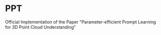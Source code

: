 # PPT
Official Implementation of the Paper "Parameter-efficient Prompt Learning for 3D Point Cloud Understanding"
